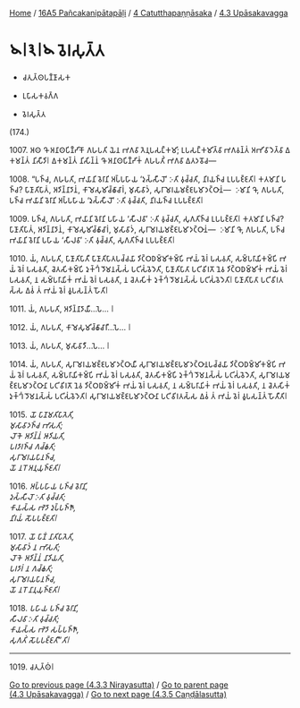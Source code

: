 
[Home](/) / [16A5 Pañcakanipātapāḷi](../../../16A5.md) / [4 Catutthapaṇṇāsaka](../../4.md) / [4.3 Upāsakavagga](../4.3.md)

# 𑁪𑁇𑁩𑁇𑁪 𑀯𑁂𑀭𑀲𑀼𑀢𑁆𑀢

* 𑀘𑀢𑀼𑀢𑁆𑀣𑀧𑀡𑁆𑀡𑀸𑀲𑀓

* 𑀉𑀧𑀸𑀲𑀓𑀯𑀕𑁆𑀕

* 𑀯𑁂𑀭𑀲𑀼𑀢𑁆𑀢

(174.)

1007\. 𑀅𑀣 𑀔𑁄 𑀅𑀦𑀸𑀣𑀧𑀺𑀡𑁆𑀟𑀺𑀓𑁄 𑀕𑀳𑀧𑀢𑀺 𑀬𑁂𑀦 𑀪𑀕𑀯𑀸 𑀢𑁂𑀦𑀼𑀧𑀲𑀗𑁆𑀓𑀫𑀺; 𑀉𑀧𑀲𑀗𑁆𑀓𑀫𑀺𑀢𑁆𑀯𑀸 𑀪𑀕𑀯𑀦𑁆𑀢𑀁 𑀅𑀪𑀺𑀯𑀸𑀤𑁂𑀢𑁆𑀯𑀸 𑀏𑀓𑀫𑀦𑁆𑀢𑀁 𑀦𑀺𑀲𑀻𑀤𑀺𑁇 𑀏𑀓𑀫𑀦𑁆𑀢𑀁 𑀦𑀺𑀲𑀺𑀦𑁆𑀦𑀁 𑀔𑁄 𑀅𑀦𑀸𑀣𑀧𑀺𑀡𑁆𑀟𑀺𑀓𑀁 𑀕𑀳𑀧𑀢𑀺𑀁 𑀪𑀕𑀯𑀸 𑀏𑀢𑀤𑀯𑁄𑀘—

1008\. “𑀧𑀜𑁆𑀘, 𑀕𑀳𑀧𑀢𑀺, 𑀪𑀬𑀸𑀦𑀺 𑀯𑁂𑀭𑀸𑀦𑀺 𑀅𑀧𑁆𑀧𑀳𑀸𑀬 ‘𑀤𑀼𑀲𑁆𑀲𑀻𑀮𑁄’ 𑀇𑀢𑀺 𑀯𑀼𑀘𑁆𑀘𑀢𑀺, 𑀦𑀺𑀭𑀬𑀜𑁆𑀘 𑀉𑀧𑀧𑀚𑁆𑀚𑀢𑀺𑁇 𑀓𑀢𑀫𑀸𑀦𑀺 𑀧𑀜𑁆𑀘? 𑀧𑀸𑀡𑀸𑀢𑀺𑀧𑀸𑀢𑀁, 𑀅𑀤𑀺𑀦𑁆𑀦𑀸𑀤𑀸𑀦𑀁, 𑀓𑀸𑀫𑁂𑀲𑀼𑀫𑀺𑀘𑁆𑀙𑀸𑀘𑀸𑀭𑀁, 𑀫𑀼𑀲𑀸𑀯𑀸𑀤𑀁, 𑀲𑀼𑀭𑀸𑀫𑁂𑀭𑀬𑀫𑀚𑁆𑀚𑀧𑀫𑀸𑀤𑀝𑁆𑀞𑀸𑀦𑀁—  𑀇𑀫𑀸𑀦𑀺 𑀔𑁄, 𑀕𑀳𑀧𑀢𑀺, 𑀧𑀜𑁆𑀘 𑀪𑀬𑀸𑀦𑀺 𑀯𑁂𑀭𑀸𑀦𑀺 𑀅𑀧𑁆𑀧𑀳𑀸𑀬 ‘𑀤𑀼𑀲𑁆𑀲𑀻𑀮𑁄’ 𑀇𑀢𑀺 𑀯𑀼𑀘𑁆𑀘𑀢𑀺, 𑀦𑀺𑀭𑀬𑀜𑁆𑀘 𑀉𑀧𑀧𑀚𑁆𑀚𑀢𑀺𑁇

1009\. 𑀧𑀜𑁆𑀘, 𑀕𑀳𑀧𑀢𑀺, 𑀪𑀬𑀸𑀦𑀺 𑀯𑁂𑀭𑀸𑀦𑀺 𑀧𑀳𑀸𑀬 ‘𑀲𑀻𑀮𑀯𑀸’ 𑀇𑀢𑀺 𑀯𑀼𑀘𑁆𑀘𑀢𑀺, 𑀲𑀼𑀕𑀢𑀺𑀜𑁆𑀘 𑀉𑀧𑀧𑀚𑁆𑀚𑀢𑀺𑁇 𑀓𑀢𑀫𑀸𑀦𑀺 𑀧𑀜𑁆𑀘? 𑀧𑀸𑀡𑀸𑀢𑀺𑀧𑀸𑀢𑀁, 𑀅𑀤𑀺𑀦𑁆𑀦𑀸𑀤𑀸𑀦𑀁, 𑀓𑀸𑀫𑁂𑀲𑀼𑀫𑀺𑀘𑁆𑀙𑀸𑀘𑀸𑀭𑀁, 𑀫𑀼𑀲𑀸𑀯𑀸𑀤𑀁, 𑀲𑀼𑀭𑀸𑀫𑁂𑀭𑀬𑀫𑀚𑁆𑀚𑀧𑀫𑀸𑀤𑀝𑁆𑀞𑀸𑀦𑀁—  𑀇𑀫𑀸𑀦𑀺 𑀔𑁄, 𑀕𑀳𑀧𑀢𑀺, 𑀧𑀜𑁆𑀘 𑀪𑀬𑀸𑀦𑀺 𑀯𑁂𑀭𑀸𑀦𑀺 𑀧𑀳𑀸𑀬 ‘𑀲𑀻𑀮𑀯𑀸’ 𑀇𑀢𑀺 𑀯𑀼𑀘𑁆𑀘𑀢𑀺, 𑀲𑀼𑀕𑀢𑀺𑀜𑁆𑀘 𑀉𑀧𑀧𑀚𑁆𑀚𑀢𑀺𑁇

1010\. 𑀬𑀁, 𑀕𑀳𑀧𑀢𑀺, 𑀧𑀸𑀡𑀸𑀢𑀺𑀧𑀸𑀢𑀻 𑀧𑀸𑀡𑀸𑀢𑀺𑀧𑀸𑀢𑀧𑀘𑁆𑀘𑀬𑀸 𑀤𑀺𑀝𑁆𑀞𑀥𑀫𑁆𑀫𑀺𑀓𑀫𑁆𑀧𑀺 𑀪𑀬𑀁 𑀯𑁂𑀭𑀁 𑀧𑀲𑀯𑀢𑀺, 𑀲𑀫𑁆𑀧𑀭𑀸𑀬𑀺𑀓𑀫𑁆𑀧𑀺 𑀪𑀬𑀁 𑀯𑁂𑀭𑀁 𑀧𑀲𑀯𑀢𑀺, 𑀘𑁂𑀢𑀲𑀺𑀓𑀫𑁆𑀧𑀺 𑀤𑀼𑀓𑁆𑀔𑀁 𑀤𑁄𑀫𑀦𑀲𑁆𑀲𑀁 𑀧𑀝𑀺𑀲𑀁𑀯𑁂𑀤𑁂𑀢𑀺, 𑀧𑀸𑀡𑀸𑀢𑀺𑀧𑀸𑀢𑀸 𑀧𑀝𑀺𑀯𑀺𑀭𑀢𑁄 𑀦𑁂𑀯 𑀤𑀺𑀝𑁆𑀞𑀥𑀫𑁆𑀫𑀺𑀓𑀁 𑀪𑀬𑀁 𑀯𑁂𑀭𑀁 𑀧𑀲𑀯𑀢𑀺, 𑀦 𑀲𑀫𑁆𑀧𑀭𑀸𑀬𑀺𑀓𑀁 𑀪𑀬𑀁 𑀯𑁂𑀭𑀁 𑀧𑀲𑀯𑀢𑀺, 𑀦 𑀘𑁂𑀢𑀲𑀺𑀓𑀁 𑀤𑀼𑀓𑁆𑀔𑀁 𑀤𑁄𑀫𑀦𑀲𑁆𑀲𑀁 𑀧𑀝𑀺𑀲𑀁𑀯𑁂𑀤𑁂𑀢𑀺𑁇 𑀧𑀸𑀡𑀸𑀢𑀺𑀧𑀸𑀢𑀸 𑀧𑀝𑀺𑀯𑀺𑀭𑀢𑀲𑁆𑀲 𑀏𑀯𑀁 𑀢𑀁 𑀪𑀬𑀁 𑀯𑁂𑀭𑀁 𑀯𑀽𑀧𑀲𑀦𑁆𑀢𑀁 𑀳𑁄𑀢𑀺𑁇

1011\. 𑀬𑀁, 𑀕𑀳𑀧𑀢𑀺, 𑀅𑀤𑀺𑀦𑁆𑀦𑀸𑀤𑀸𑀬𑀻…𑀧𑁂… 𑁇

1012\. 𑀬𑀁, 𑀕𑀳𑀧𑀢𑀺, 𑀓𑀸𑀫𑁂𑀲𑀼𑀫𑀺𑀘𑁆𑀙𑀸𑀘𑀸𑀭𑀻…𑀧𑁂… 𑁇

1013\. 𑀬𑀁, 𑀕𑀳𑀧𑀢𑀺, 𑀫𑀼𑀲𑀸𑀯𑀸𑀤𑀻…𑀧𑁂… 𑁇

1014\. 𑀬𑀁, 𑀕𑀳𑀧𑀢𑀺, 𑀲𑀼𑀭𑀸𑀫𑁂𑀭𑀬𑀫𑀚𑁆𑀚𑀧𑀫𑀸𑀤𑀝𑁆𑀞𑀸𑀬𑀻 𑀲𑀼𑀭𑀸𑀫𑁂𑀭𑀬𑀫𑀚𑁆𑀚𑀧𑀫𑀸𑀤𑀝𑁆𑀞𑀸𑀦𑀧𑀘𑁆𑀘𑀬𑀸 𑀤𑀺𑀝𑁆𑀞𑀥𑀫𑁆𑀫𑀺𑀓𑀫𑁆𑀧𑀺 𑀪𑀬𑀁 𑀯𑁂𑀭𑀁 𑀧𑀲𑀯𑀢𑀺, 𑀲𑀫𑁆𑀧𑀭𑀸𑀬𑀺𑀓𑀫𑁆𑀧𑀺 𑀪𑀬𑀁 𑀯𑁂𑀭𑀁 𑀧𑀲𑀯𑀢𑀺, 𑀘𑁂𑀢𑀲𑀺𑀓𑀫𑁆𑀧𑀺 𑀤𑀼𑀓𑁆𑀔𑀁 𑀤𑁄𑀫𑀦𑀲𑁆𑀲𑀁 𑀧𑀝𑀺𑀲𑀁𑀯𑁂𑀤𑁂𑀢𑀺, 𑀲𑀼𑀭𑀸𑀫𑁂𑀭𑀬𑀫𑀚𑁆𑀚𑀧𑀫𑀸𑀤𑀝𑁆𑀞𑀸𑀦𑀸 𑀧𑀝𑀺𑀯𑀺𑀭𑀢𑁄 𑀦𑁂𑀯 𑀤𑀺𑀝𑁆𑀞𑀥𑀫𑁆𑀫𑀺𑀓𑀁 𑀪𑀬𑀁 𑀯𑁂𑀭𑀁 𑀧𑀲𑀯𑀢𑀺, 𑀦 𑀲𑀫𑁆𑀧𑀭𑀸𑀬𑀺𑀓𑀁 𑀪𑀬𑀁 𑀯𑁂𑀭𑀁 𑀧𑀲𑀯𑀢𑀺, 𑀦 𑀘𑁂𑀢𑀲𑀺𑀓𑀁 𑀤𑀼𑀓𑁆𑀔𑀁 𑀤𑁄𑀫𑀦𑀲𑁆𑀲𑀁 𑀧𑀝𑀺𑀲𑀁𑀯𑁂𑀤𑁂𑀢𑀺𑁇 𑀲𑀼𑀭𑀸𑀫𑁂𑀭𑀬𑀫𑀚𑁆𑀚𑀧𑀫𑀸𑀤𑀝𑁆𑀞𑀸𑀦𑀸 𑀧𑀝𑀺𑀯𑀺𑀭𑀢𑀲𑁆𑀲 𑀏𑀯𑀁 𑀢𑀁 𑀪𑀬𑀁 𑀯𑁂𑀭𑀁 𑀯𑀽𑀧𑀲𑀦𑁆𑀢𑀁 𑀳𑁄𑀢𑀻𑀢𑀺𑁇

1015\. _𑀬𑁄 𑀧𑀸𑀡𑀫𑀢𑀺𑀧𑀸𑀢𑁂𑀢𑀺,_  
_𑀫𑀼𑀲𑀸𑀯𑀸𑀤𑀜𑁆𑀘 𑀪𑀸𑀲𑀢𑀺;_  
_𑀮𑁄𑀓𑁂 𑀅𑀤𑀺𑀦𑁆𑀦𑀁 𑀆𑀤𑀺𑀬𑀢𑀺,_  
_𑀧𑀭𑀤𑀸𑀭𑀜𑁆𑀘 𑀕𑀘𑁆𑀙𑀢𑀺;_  
_𑀲𑀼𑀭𑀸𑀫𑁂𑀭𑀬𑀧𑀸𑀦𑀜𑁆𑀘,_  
_𑀬𑁄 𑀦𑀭𑁄 𑀅𑀦𑀼𑀬𑀼𑀜𑁆𑀚𑀢𑀺𑁇_  


1016\. _𑀅𑀧𑁆𑀧𑀳𑀸𑀬 𑀧𑀜𑁆𑀘 𑀯𑁂𑀭𑀸𑀦𑀺,_  
_𑀤𑀼𑀲𑁆𑀲𑀻𑀮𑁄 𑀇𑀢𑀺 𑀯𑀼𑀘𑁆𑀘𑀢𑀺;_  
_𑀓𑀸𑀬𑀲𑁆𑀲 𑀪𑁂𑀤𑀸 𑀤𑀼𑀧𑁆𑀧𑀜𑁆𑀜𑁄,_  
_𑀦𑀺𑀭𑀬𑀁 𑀲𑁄𑀧𑀧𑀚𑁆𑀚𑀢𑀺𑁇_  


1017\. _𑀬𑁄 𑀧𑀸𑀡𑀁 𑀦𑀸𑀢𑀺𑀧𑀸𑀢𑁂𑀢𑀺,_  
_𑀫𑀼𑀲𑀸𑀯𑀸𑀤𑀁 𑀦 𑀪𑀸𑀲𑀢𑀺;_  
_𑀮𑁄𑀓𑁂 𑀅𑀤𑀺𑀦𑁆𑀦𑀁 𑀦𑀸𑀤𑀺𑀬𑀢𑀺,_  
_𑀧𑀭𑀤𑀸𑀭𑀁 𑀦 𑀕𑀘𑁆𑀙𑀢𑀺;_  
_𑀲𑀼𑀭𑀸𑀫𑁂𑀭𑀬𑀧𑀸𑀦𑀜𑁆𑀘,_  
_𑀬𑁄 𑀦𑀭𑁄 𑀦𑀸𑀦𑀼𑀬𑀼𑀜𑁆𑀚𑀢𑀺𑁇_  


1018\. _𑀧𑀳𑀸𑀬 𑀧𑀜𑁆𑀘 𑀯𑁂𑀭𑀸𑀦𑀺,_  
_𑀲𑀻𑀮𑀯𑀸 𑀇𑀢𑀺 𑀯𑀼𑀘𑁆𑀘𑀢𑀺;_  
_𑀓𑀸𑀬𑀲𑁆𑀲 𑀪𑁂𑀤𑀸 𑀲𑀧𑁆𑀧𑀜𑁆𑀜𑁄,_  
_𑀲𑀼𑀕𑀢𑀺𑀁 𑀲𑁄𑀧𑀧𑀚𑁆𑀚𑀢𑀻”𑀢𑀺𑁇_  


---

1019\. 𑀘𑀢𑀼𑀢𑁆𑀣𑀁𑁇



[Go to previous page (4.3.3 Nirayasutta)](4.3.3.md) / [Go to parent page (4.3 Upāsakavagga)](../4.3.md) / [Go to next page (4.3.5 Caṇḍālasutta)](4.3.5.md)


